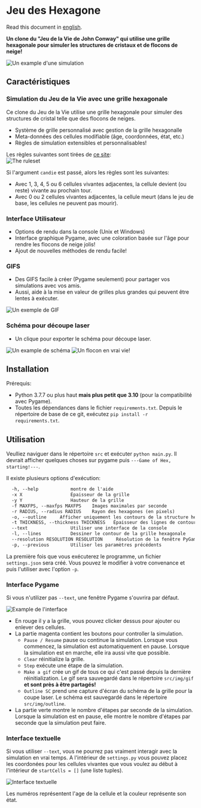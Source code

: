 # Jeu des Hexagone

Read this document in [english](README.md).

**Un clone du "Jeu de la Vie de John Conway" qui utilise une grille hexagonale pour simuler les structures de cristaux et de flocons de neige!**

![Un example d'une simulation](assets/readme/ex.png)

## Caractéristiques

### Simulation du Jeu de la Vie avec une grille hexagonale

Ce clone du Jeu de la Vie utilise une grille hexagonale pour simuler des structures de cristal telle que des flocons de neiges.

- Système de grille personnalisé avec gestion de la grille hexagonalle
- Meta-données des cellules modifiable (âge, coordonnées, état, etc.)
- Règles de simulation extensibles et personnalisables!

Les règles suivantes sont tirées de [ce site](https://clairelommeblog.wordpress.com/category/apmep-journees-2020/):  
![The ruleset](assets/readme/rules.jpg)

Si l'argument `candie` est passé, alors les règles sont les suivantes:

- Avec 1, 3, 4, 5 ou 6 cellules vivantes adjacentes, la cellule devient (ou reste) vivante au prochain tour.
- Avec 0 ou 2 cellules vivantes adjacentes, la cellule meurt (dans le jeu de base, les cellules ne peuvent pas mourir).

### Interface Utilisateur

- Options de rendu dans la console (Unix et Windows)
- Interface graphique Pygame, avec une coloration basée sur l'âge pour rendre les flocons de neige jolis!
- Ajout de nouvelles méthodes de rendu facile!

### GIFS

- Des GIFS facile à créer (Pygame seulement) pour partager vos simulations avec vos amis.
- Aussi, aide à la mise en valeur de grilles plus grandes qui peuvent être lentes à exécuter.

![Un exemple de GIF](assets/readme/exgif.gif)

### Schéma pour découpe laser

- Un clique pour exporter le schéma pour découpe laser.

![Un example de schéma](assets/readme/exoutline.png)
![Un flocon en vrai vie!](assets/readme/lasercutsnowflake.jpg)

## Installation

Prérequis:

- Python 3.7.7 ou plus haut **mais plus petit que 3.10** (pour la compatibilité avec Pygame).
- Toutes les dépendances dans le fichier `requirements.txt`. Depuis le répertoire de base de ce git, exécutez `pip install -r requirements.txt`.

## Utilisation

Veulliez naviguer dans le répertoire `src` et exécuter `python main.py`. Il devrait afficher quelques choses sur pygame puis `---Game of Hex, starting!---`.

Il existe plusieurs options d'exécution:

```txt
  -h, --help            montre de l'aide
  -x X                  Épaisseur de la grille
  -y Y                  Hauteur de la grille
  -f MAXFPS, --maxfps MAXFPS    Images maximales par seconde
  -r RADIUS, --radius RADIUS    Rayon des hexagones (en pixels)
  -o, --outline     Afficher uniquement les contours de la structure hexagonale (découpe laser)
  -t THICKNESS, --thickness THICKNESS   Épaisseur des lignes de contour (peut être important pour les découpeuses au laser.)
  --text                Utiliser une interface de la console
  -l, --lines           Dessiner le contour de la grille hexagonale
  --resolution RESOLUTION RESOLUTION     Résolution de la fenêtre PyGame
  -p, --previous        Utiliser les paramètres précédents
```

La première fois que vous exécuterez le programme, un fichier `settings.json` sera créé. Vous pouvez le modifier à votre convenance et puis l'utiliser avec l'option `-p`.

### Interface Pygame

Si vous n'utilizer pas `--text`, une fenêtre Pygame s'ouvrira par défaut.

![Example de l'interface](assets/readme/ui.png)

- En rouge il y a la grille, vous pouvez clicker dessus pour ajouter ou enlever des cellules.
- La partie magenta contient les boutons pour controller la simulation.
  - `Pause / Resume` pause ou continue la simulation. Lorsque vous commencez, la simulation est automatiquement en pause. Lorsque la simulation est en marche, elle ira aussi vite que possible.
  - `Clear` réinitialize la grille.
  - `Step` exécute une étape de la simulation.
  - `Make a gif` crée un gif de tous ce qui c'est passé depuis la dernière réinitialization. Le gif sera sauvegardé dans le répertoire `src/img/gif` **et sont près à être partagés!**
  - `Outline SC` prend une capture d'écran du schéma de la grille pour la coupe laser. Le schéma est sauvegardé dans le répertoire `src/img/outline`.
- La partie verte montre le nombre d'étapes par seconde de la simulation. Lorsque la simulation est en pause, elle montre le nombre d'étapes par seconde que la simulation peut faire.

### Interface textuelle

Si vous utiliser `--text`, vous ne pourrez pas vraiment interagir avec la simulation en vrai temps. A l'intérieur de `settings.py` vous pouvez placez les coordonées pour les cellules vivantes que vous voulez au début à l'intérieur de `startCells = []` (une liste tuples).

![Interface textuelle](assets/readme/text.jpg)

Les numéros représentent l'age de la cellule et la couleur représente son état.
